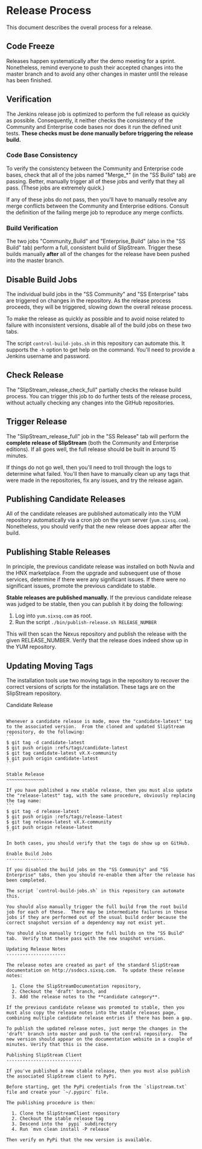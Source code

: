 
Release Process
===============

This document describes the overall process for a release.

Code Freeze
-----------

Releases happen systematically after the demo meeting for a sprint.
Nonetheless, remind everyone to push their accepted changes into the
master branch and to avoid any other changes in master until the
release has been finished.

Verification
------------

The Jenkins release job is optimized to perform the full release as
quickly as possible.  Consequently, it neither checks the consistency
of the Community and Enterprise code bases nor does it run the defined
unit tests.  **These checks must be done manually before triggering
the release build.**

### Code Base Consistency

To verify the consistency between the Community and Enterprise code
bases, check that all of the jobs named "Merge_*" (in the "SS Build"
tab) are passing.  Better, manually trigger all of these jobs and
verify that they all pass.  (These jobs are extremely quick.)

If any of these jobs do not pass, then you'll have to manually resolve
any merge conflicts between the Community and Enterprise editions.
Consult the definition of the failing merge job to reproduce any merge
conflicts.

### Build Verification

The two jobs "Community_Build" and "Enterprise_Build" (also in the "SS
Build" tab) perform a full, consistent build of SlipStream.  Trigger
these builds manually **after** all of the changes for the release
have been pushed into the master branch.

Disable Build Jobs
------------------

The individual build jobs in the "SS Community" and "SS Enterprise"
tabs are triggered on changes in the repository.  As the release
process proceeds, they will be triggered, slowing down the overall
release process.  

To make the release as quickly as possible and to avoid noise
related to failure with inconsistent versions, disable all of the 
build jobs on these two tabs. 

The script `control-build-jobs.sh` in this repository can automate
this.  It supports the `-h` option to get help on the command.  You'll
need to provide a Jenkins username and password. 

Check Release
-------------

The "SlipStream_release_check_full" partially checks the release build
process.  You can trigger this job to do further tests of the release
process, without actually checking any changes into the GitHub
repositories. 

Trigger Release
---------------

The "SlipStream_release_full" job in the "SS Release" tab will perform
the **complete release of SlipStream** (both the Community and
Enterprise editions).  If all goes well, the full release should be
built in around 15 minutes.

If things do not go well, then you'll need to troll through the logs
to determine what failed.  You'll then have to manually clean up any
tags that were made in the repositories, fix any issues, and try the
release again. 

Publishing Candidate Releases
-----------------------------

All of the candidate releases are published automatically into the YUM
repository automatically via a cron job on the yum server
(`yum.sixsq.com`).  Nonetheless, you should verify that the new
release does appear after the build.

Publishing Stable Releases
--------------------------

In principle, the previous candidate release was installed on both
Nuvla and the HNX marketplace.  From the upgrade and subsequent use of
those services, determine if there were any significant issues.  If
there were no significant issues, promote the previous candidate to
stable. 

**Stable releases are published manually.**  If the previous candidate
release was judged to be stable, then you can publish it by doing the
following: 

  1. Log into `yum.sixsq.com` as root.
  2. Run the script `./bin/publish-release.sh RELEASE_NUMBER` 

This will then scan the Nexus repository and publish the release with
the given RELEASE_NUMBER.  Verify that the release does indeed show up
in the YUM repository. 

Updating Moving Tags
--------------------

The installation tools use two moving tags in the repository to
recover the correct versions of scripts for the installation.  These
tags are on the SlipStream repository.

Candidate Release
~~~~~~~~~~~~~~~~~

Whenever a candidate release is made, move the "candidate-latest" tag
to the associated version.  From the cloned and updated SlipStream
repository, do the following:
```
$ git tag -d candidate-latest
$ git push origin :refs/tags/candidate-latest
$ git tag candidate-latest vX.X-community
$ git push origin candidate-latest
```

Stable Release
~~~~~~~~~~~~~~

If you have published a new stable release, then you must also update
the "release-latest" tag, with the same procedure, obviously replacing
the tag name:
```
$ git tag -d release-latest
$ git push origin :refs/tags/release-latest
$ git tag release-latest vX.X-community
$ git push origin release-latest
```

In both cases, you should verify that the tags do show up on GitHub.

Enable Build Jobs
-----------------

If you disabled the build jobs on the "SS Community" and "SS
Enterprise" tabs, then you should re-enable them after the release has
been completed.

The script `control-build-jobs.sh` in this repository can automate
this.

You should also manually trigger the full build from the root build
job for each of these.  There may be intermediate failures in these
jobs if they are performed out of the usual build order because the
correct snapshot version of a dependency may not exist yet.

You should also manually trigger the full builds on the "SS Build"
tab.  Verify that these pass with the new snapshot version. 

Updating Release Notes
----------------------

The release notes are created as part of the standard SlipStream
documentation on http://ssdocs.sixsq.com.  To update these release
notes:

  1. Clone the SlipStreamDocumentation repository, 
  2. Checkout the 'draft' branch, and 
  3. Add the release notes to the **candidate category**.

If the previous candidate release was promoted to stable, then you
must also copy the release notes into the stable releases page,
combining multiple candidate release entries if there has been a gap. 

To publish the updated release notes, just merge the changes in the
'draft' branch into master and push to the central repository.  The
new version should appear on the documentation website in a couple of
minutes. Verify that this is the case.

Publishing SlipStream Client
----------------------------

If you've published a new stable release, then you must also publish
the associated SlipStream client to PyPi.  

Before starting, get the PyPi credentials from the `slipstream.txt`
file and create your `~/.pypirc` file.

The publishing procedure is then:

  1. Clone the SlipStreamClient repository
  2. Checkout the stable release tag
  3. Descend into the `pypi` subdirectory
  4. Run `mvn clean install -P release`

Then verify on PyPi that the new version is available.
